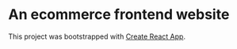 # An ecommerce frontend website

This project was bootstrapped with [Create React App](https://github.com/facebook/create-react-app).


